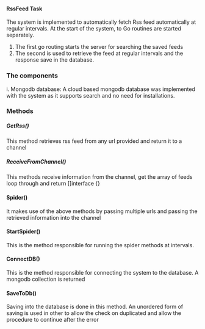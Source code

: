 #### RssFeed Task

The system is implemented to automatically fetch Rss feed automatically at regular
intervals. 
At the start of the system, to Go routines are started separately.

1. The first go routing starts the server for searching the saved feeds
2. The second is used to retrieve the feed at regular intervals and the
response save in the database. 

### The components

i.  Mongodb database:
A cloud based mongodb database was implemented with the system as
it supports search and no need for installations.


### Methods
##### GetRss()
This method retrieves rss feed from any url provided and return it to a channel
##### ReceiveFromChannel()
This methods receive information from the channel, get the array of feeds loop through and return []interface {}

#### Spider()
It makes use of the above methods by passing multiple urls and passing the retrieved information into the channel


#### StartSpider()
This is the method responsible for running the spider methods at intervals.

#### ConnectDB()
This is the method responsible for connecting the system to the database. A mongodb collection is returned
 
#### SaveToDb()
Saving into the database is done in this method. An unordered form of saving is used in other to allow the check on duplicated and allow the procedure
to continue after the error
